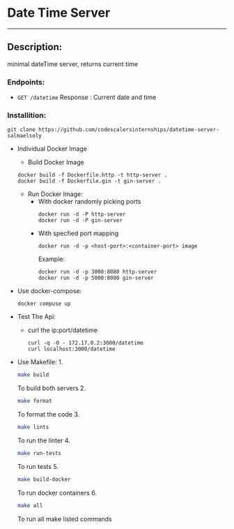 # Date Time Server
------------------

## Description:
minimal dateTime server, returns current time

### Endpoints:
- `GET /datetime`
Response : Current date and time

### Installition:
```
git clone https://github.com/codescalersinternships/datetime-server-salmaelsoly
```
- Individual Docker Image
    - Build Docker Image
    ```
    docker build -f Dockerfile.http -t http-server .
    docker build -f Dockerfile.gin -t gin-server .
    ```
    - Run Docker Image:
        - With docker randomly picking ports
            ```
            docker run -d -P http-server
            docker run -d -P gin-server
            ```
        - With specfied port mapping
            ```
            docker run -d -p <host-port>:<container-port> image
            ```
            Example:
            ```
            docker run -d -p 3000:8080 http-server
            docker run -d -p 5000:8080 gin-server
            ```

- Use docker-compose:
    ```
    docker compuse up
    ```
 - Test The Api:
    - curl the ip:port/datetime
        ```
        curl -q -O - 172.17.0.2:3000/datetime
        curl localhost:3000/datetime
        ```
- Use Makefile:
    1.
    ```bash
    make build
    ```
    To build both servers
    2.
    ```bash
    make format
    ```
    To format the code
    3.
    ```bash
    make lints
    ```
    To run the linter
    4.
    ```bash
    make run-tests
    ```
    To run tests
    5.
    ```bash
    make build-docker
    ```
    To run docker containers
    6.
    ```bash
    make all
    ```
    To run all make listed commands